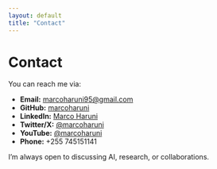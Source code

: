 ```yaml
---
layout: default
title: "Contact"
---
```


# Contact

You can reach me via:

- **Email:** [marcoharuni95@gmail.com](mailto:marcoharuni95@gmail.com)
- **GitHub:** [marcoharuni](https://github.com/marcoharuni)
- **LinkedIn:** [Marco Haruni](https://www.linkedin.com/in/marco-haruni-8766a6370/)
- **Twitter/X:** [@marcoharuni](https://twitter.com/marcoharuni)
- **YouTube:** [@marcoharuni](https://www.youtube.com/@marcoharuni) 
- **Phone:** +255 745151141

I’m always open to discussing AI, research, or collaborations.
